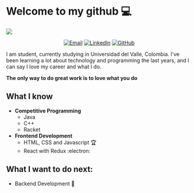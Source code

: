 # Welcome to my github :computer:
![](https://github.com/Meliwi/Meliwi/blob/master/Github.png)

<p align="center">
<a href="mailto:melimusich@gmail.com" target="_blank"><img src="https://img.shields.io/badge/-Gmail-c14438?style=flat-square&logo=Gmail&logoColor=white" alt="Email"></a>
<a href="https://www.linkedin.com/in/melissa-gonz%C3%A1lez-nebrijo-436910191/" target="_blank"><img src="https://img.shields.io/badge/LinkedIn-%230077B5.svg?&style=flat-square&logo=linkedin&logoColor=white" alt="LinkedIn"></a>
<a href="https://github.com/Meliwi" target="_blank"><img src="https://img.shields.io/badge/-GitHub-181717?style=flat-square&logo=github" alt="GitHub"></a>
</p>

I am student, currently studying in Universidad del Valle, Colombia. I've been learning a lot about technology and programming the last years, and I can say I love my career and what I do. 

**The only way to do great work is to love what you do** 

## What I know 
- **Competitive Programming**
	- Java
	- C++
	- Racket
- **Frontend Development**
	- HTML, CSS and Javascript :trophy:
	- React with Redux :electron:

## What I want to do next: 
- Backend Development :gem:


